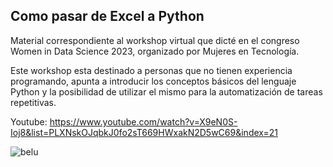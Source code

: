 ## Como pasar de Excel a Python

Material correspondiente al workshop virtual que dicté en el congreso Women in Data Science 2023, organizado por Mujeres en Tecnología.

Este workshop esta destinado a personas que no tienen experiencia programando, apunta a introducir los conceptos básicos del lenguaje Python 
y la posibilidad de utilizar el mismo para la automatización de tareas repetitivas. 

Youtube: https://www.youtube.com/watch?v=X9eN0S-Ioj8&list=PLXNskOJqbkJ0fo2sT669HWxakN2D5wC69&index=21

![belu](https://github.com/bcamandone/Python/assets/86261762/d2d51dfc-62ce-4db3-800a-4427792881da)
